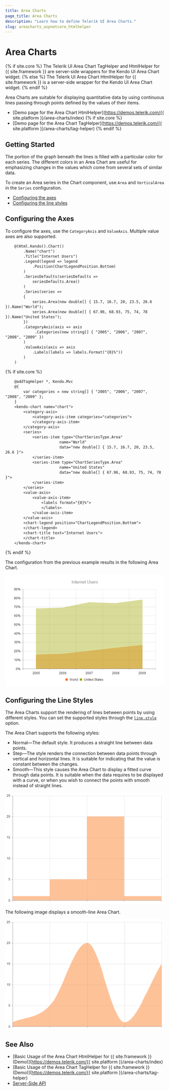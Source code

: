 ```yaml
---
title: Area Charts
page_title: Area Charts
description: "Learn how to define Telerik UI Area Charts."
slug: areacharts_aspnetcore_htmlhelper
---
```


# Area Charts

{% if site.core %}
The Telerik UI Area Chart TagHelper and HtmlHelper for {{ site.framework }} are server-side wrappers for the Kendo UI Area Chart widget.
{% else %}
The Telerik UI Area Chart HtmlHelper for {{ site.framework }} is a server-side wrapper for the Kendo UI Area Chart widget.
{% endif %}

Area Charts are suitable for displaying quantitative data by using continuous lines passing through points defined by the values of their items.

* [Demo page for the Area Chart HtmlHelper](https://demos.telerik.com/{{ site.platform }}/area-charts/index)
{% if site.core %}
* [Demo page for the Area Chart TagHelper](https://demos.telerik.com/{{ site.platform }}/area-charts/tag-helper)
{% endif %}

## Getting Started

The portion of the graph beneath the lines is filled with a particular color for each series. The different colors in an Area Chart are useful for emphasizing changes in the values which come from several sets of similar data.

To create an Area series in the Chart component, use `Area` and `VerticalArea` in the `Series` configuration.

* [Configuring the axes](#configuring-the-axes)
* [Configuring the line styles](#configuring-the-line-styles)

## Configuring the Axes

To configure the axes, use the `CategoryAxis` and `ValueAxis`. Multiple value axes are also supported.

```HtmlHelper
    @(Html.Kendo().Chart()
        .Name("chart")
        .Title("Internet Users")
        .Legend(legend => legend
            .Position(ChartLegendPosition.Bottom)
        )
        .SeriesDefaults(seriesDefaults =>
            seriesDefaults.Area()
        )
        .Series(series =>
        {
            series.Area(new double[] { 15.7, 16.7, 20, 23.5, 26.6 }).Name("World");
            series.Area(new double[] { 67.96, 68.93, 75, 74, 78 }).Name("United States");
        })
        .CategoryAxis(axis => axis
             .Categories(new string[] { "2005", "2006", "2007", "2008", "2009" })
        )
        .ValueAxis(axis => axis
            .Labels(labels => labels.Format("{0}%"))
        )
    )
```
{% if site.core %}
```TagHelper
    @addTagHelper *, Kendo.Mvc
    @{ 
        var categories = new string[] { "2005", "2006", "2007", "2008", "2009" };
    }
    <kendo-chart name="chart">
        <category-axis>
            <category-axis-item categories="categories">
            </category-axis-item>
        </category-axis>
        <series>
            <series-item type="ChartSeriesType.Area"
                        name="World"
                        data="new double[] { 15.7, 16.7, 20, 23.5, 26.6 }">
            </series-item>
            <series-item type="ChartSeriesType.Area"
                        name="United States"
                        data="new double[] { 67.96, 68.93, 75, 74, 78 }">
            </series-item>
        </series>
        <value-axis>
            <value-axis-item>
                <labels format="{0}%">
                </labels>
            </value-axis-item>
        </value-axis>
        <chart-legend position="ChartLegendPosition.Bottom">
        </chart-legend>
        <chart-title text="Internet Users">
        </chart-title>
    </kendo-chart>

```
{% endif %}

The configuration from the previous example results in the following Area Chart.

![A sample Area Chart](images/chart-area.png)

## Configuring the Line Styles

The Area Charts support the rendering of lines between points by using different styles. You can set the supported styles through the [`line.style`](https://docs.telerik.com/kendo-ui/api/javascript/dataviz/ui/chart/configuration/series.line#series.line.style) option.

The Area Chart supports the following styles:

* Normal&mdash;The default style. It produces a straight line between data points.
* Step&mdash;The style renders the connection between data points through vertical and horizontal lines. It is suitable for indicating that the value is constant between the changes.
* Smooth&mdash;This style causes the Area Chart to display a fitted curve through data points. It is suitable when the data requires to be displayed with a curve, or when you wish to connect the points with smooth instead of straight lines.

![A step-line Area Chart](images/chart-step-area.png)

The following image displays a smooth-line Area Chart.

![A smooth-line Area Chart](images/chart-smooth-area.png)

## See Also

* [Basic Usage of the Area Chart HtmlHelper for {{ site.framework }} (Demo)](https://demos.telerik.com/{{ site.platform }}/area-charts/index)
* [Basic Usage of the Area Chart TagHelper for {{ site.framework }} (Demo)](https://demos.telerik.com/{{ site.platform }}/area-charts/tag-helper)
* [Server-Side API](/api/chart)
